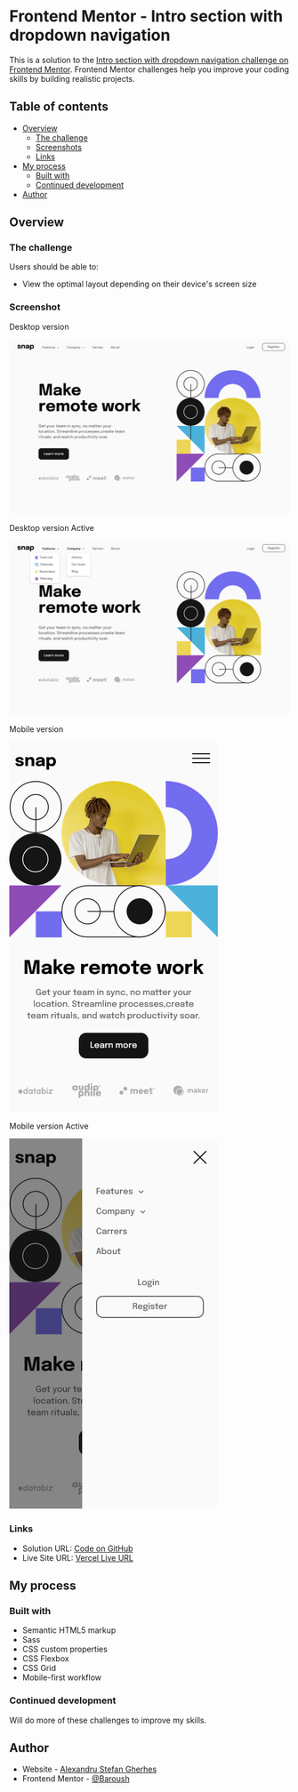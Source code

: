 # Frontend Mentor - Intro section with dropdown navigation

This is a solution to the [Intro section with dropdown navigation challenge on Frontend Mentor](https://www.frontendmentor.io/challenges/intro-section-with-dropdown-navigation-ryaPetHE5/hub/intro-section-with-dropdown-navigation-rRvNI1lg0l). Frontend Mentor challenges help you improve your coding skills by building realistic projects.

## Table of contents

- [Overview](#overview)
  - [The challenge](#the-challenge)
  - [Screenshots](#screenshots)
  - [Links](#links)
- [My process](#my-process)
  - [Built with](#built-with)
  - [Continued development](#continued-development)
- [Author](#author)

## Overview

### The challenge

Users should be able to:

- View the optimal layout depending on their device's screen size

### Screenshot

Desktop version

![desktop version](/ss/desktop.png)

Desktop version Active

![desktop version](/ss/desktopActive.png)

Mobile version

![mobile version](/ss/mobile.png)

Mobile version Active

![mobile version](/ss/mobileActive.png)


### Links

- Solution URL: [Code on GitHub](https://github.com/AlexandruStefanGherhes/Intro-section-with-dropdown-navigation.git)
- Live Site URL: [Vercel Live URL](https://intro-section-with-dropdown-navigation-rosy-two.vercel.app/)

## My process

### Built with

- Semantic HTML5 markup
- Sass
- CSS custom properties
- CSS Flexbox
- CSS Grid
- Mobile-first workflow


### Continued development

Will do more of these challenges to improve my skills.

## Author

- Website - [Alexandru Stefan Gherhes](https://www.frontendmentor.io/profile/Baroush)
- Frontend Mentor - [@Baroush](https://www.frontendmentor.io/profile/Baroush)
